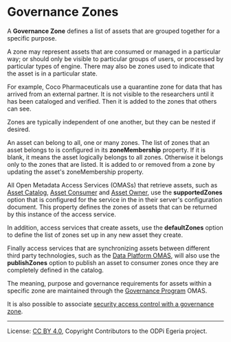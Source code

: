 <!-- SPDX-License-Identifier: CC-BY-4.0 -->
<!-- Copyright Contributors to the ODPi Egeria project. -->

# Governance Zones

A **Governance Zone** defines a list of assets that are grouped together for a specific purpose.

A zone may represent assets that are consumed or managed in a particular way; or should only be
visible to particular groups of users,
or processed by particular types of engine.
There may also be zones used to indicate that the asset is in a particular state.  

For example,
Coco Pharmaceuticals use a quarantine zone for data that has arrived from an external partner.
It is not visible to the researchers until it has been cataloged and verified.  Then it is added
to the zones that others can see.

Zones are typically independent of one another, but they can be nested if desired.

An asset can belong to all, one or many zones.  The list of zones that an asset belongs to is configured in
its **zoneMembership** property.  If it is blank, it means the asset logically belongs to all zones.
Otherwise it belongs only to the zones that are listed.  It is added to or removed from
a zone by updating the asset's zoneMembership property.

All Open Metadata Access Services (OMASs) that retrieve assets, such as
[Asset Catalog](../../../asset-catalog), [Asset Consumer](../../../asset-consumer) and [Asset Owner](../../../asset-owner),
use the **supportedZones** option that is configured for the service in the
in their server's configuration document.
This property defines the zones of assets that can be returned by this instance of the access service.

In addition, access services that create assets, use the **defaultZones** option to define
the list of zones set up in any new asset they create.

Finally access services that are synchronizing assets between different third party
technologies, such as the [Data Platform OMAS](../../../data-platform), will also use the
**publishZones** option to publish an asset to consumer zones once they are completely defined in the
catalog.

The meaning, purpose and governance requirements for assets within a specific zone are maintained through
the [Governance Program](../../../governance-program) OMAS.

It is also possible to associate
[security access control with a governance zone](../../../../common-services/metadata-security).


----
License: [CC BY 4.0](https://creativecommons.org/licenses/by/4.0/),
Copyright Contributors to the ODPi Egeria project.